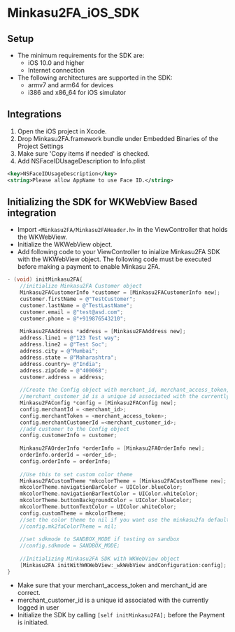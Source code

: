 # Minkasu2FA_iOS_SDK

## Setup

- The minimum requirements for the SDK are:
   - iOS 10.0 and higher
   - Internet connection
- The following architectures are supported in the SDK:
   - armv7 and arm64 for devices
   - i386 and x86_64 for iOS simulator

## Integrations

1. Open the iOS project in Xcode.
2. Drop Minkasu2FA.framework bundle under Embedded Binaries of the Project Settings
4. Make sure 'Copy items if needed' is checked.
3. Add NSFaceIDUsageDescription to Info.plist

```xml
<key>NSFaceIDUsageDescription</key>
<string>Please allow AppName to use Face ID.</string>
```

## Initializing the SDK for WKWebView Based integration

- Import ```<Minkasu2FA/Minkasu2FAHeader.h>``` in the ViewController that holds the WKWebView.
- Initialize the WKWebView object.
- Add following code to your ViewController to inialize Minkasu2FA SDK with the WKWebView object. The following code must be executed before making a payment to enable Minkasu 2FA.

```Objective-C
- (void) initMinkasu2FA{
    //initialize Minkasu2FA Customer object
    Minkasu2FACustomerInfo *customer = [Minkasu2FACustomerInfo new];
    customer.firstName = @"TestCustomer";
    customer.lastName = @"TestLastName";
    customer.email = @"test@asd.com";
    customer.phone = @"+919876543210";
    
    Minkasu2FAAddress *address = [Minkasu2FAAddress new];
    address.line1 = @"123 Test way";
    address.line2 = @"Test Soc";
    address.city = @"Mumbai";
    address.state = @"Maharashtra";
    address.country= @"India";
    address.zipCode = @"400068";
    customer.address = address;
    
    //Create the Config object with merchant_id, merchant_access_token, merchant_customer_id and customer object.
    //merchant_customer_id is a unique id associated with the currently logged in user.
    Minkasu2FAConfig *config = [Minkasu2FAConfig new];
    config.merchantId = <merchant_id>;
    config.merchantToken = <merchant_access_token>;
    config.merchantCustomerId =<merchant_customer_id>;
    //add customer to the Config object
    config.customerInfo = customer;
    
    Minkasu2FAOrderInfo *orderInfo = [Minkasu2FAOrderInfo new];
    orderInfo.orderId = <order_id>;
    config.orderInfo = orderInfo;
    
    //Use this to set custom color theme
    Minkasu2FACustomTheme *mkcolorTheme = [Minkasu2FACustomTheme new];
    mkcolorTheme.navigationBarColor = UIColor.blueColor;
    mkcolorTheme.navigationBarTextColor = UIColor.whiteColor;
    mkcolorTheme.buttonBackgroundColor = UIColor.blueColor;
    mkcolorTheme.buttonTextColor = UIColor.whiteColor;
    config.customTheme = mkcolorTheme;
    //set the color theme to nil if you want use the minkasu2fa default color scheme
    //config.mk2faColorTheme = nil;
    
    //set sdkmode to SANDBOX_MODE if testing on sandbox
    //config.sdkmode = SANDBOX_MODE;
    
    //Initializing Minkasu2FA SDK with WKWebView object
    [Minkasu2FA initWithWKWebView:_wkWebView andConfiguration:config];
}
``` 

- Make sure that your merchant_access_token and merchant_id are correct.
- merchant_customer_id is a unique id associated with the currently logged in user
- Initialize the SDK by calling ```[self initMinkasu2FA];``` before the Payment is initiated.
